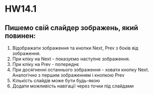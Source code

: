 # HW14.1

## Пишемо свій слайдер зображень, який повинен:

1. Відображати зображення та кнопки Next, Prev з боків від зображення.
2. При кліку на Next - показуємо наступне зображення.
3. При кліку на Prev - попереднє
4. При досягненні останнього зображення - ховати кнопку Next. Аналогічно з першим зображенням і кнопкою Prev
5. Кількість слайдів може бути будь-якою
6. Додати можливість навігації через точки під слайдами